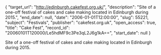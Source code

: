 {
  "target_url": "http://edinburgh.cakefest.org.uk/", 
  "description": "Site of a one-off festival of cakes and cake making located in Edinburgh during 2015.", 
  "end_date": null, 
  "date": "2006-01-01T12:00:00", 
  "slug": 55221, 
  "subject": "Festivals", 
  "publisher": "cakefest.org.uk", 
  "open_access": true, 
  "title": "Cake Fest", 
  "record_id": "20060101T120000/Le5hdMF9c3Pe3qL2J6g1kA==", 
  "start_date": null
}

Site of a one-off festival of cakes and cake making located in Edinburgh during 2015.
